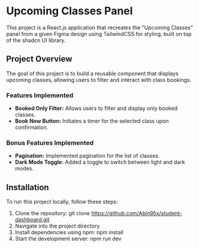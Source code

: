 # Upcoming Classes Panel

This project is a React.js application that recreates the "Upcoming Classes" panel from a given Figma design using TailwindCSS for styling, built on top of the shadcn UI library.

## Project Overview

The goal of this project is to build a reusable component that displays upcoming classes, allowing users to filter and interact with class bookings.

### Features Implemented

- **Booked Only Filter:** Allows users to filter and display only booked classes.
- **Book Now Button:** Initiates a timer for the selected class upon confirmation.

### Bonus Features Implemented

- **Pagination:** Implemented pagination for the list of classes.
- **Dark Mode Toggle:** Added a toggle to switch between light and dark modes.

## Installation

To run this project locally, follow these steps:

1. Clone the repository:
  git clone https://github.com/Abin95x/student-dashboard.git
2. Navigate into the project directory
3. Install dependencies using npm:
   npm install
4. Start the development server:
   npm run dev
  
